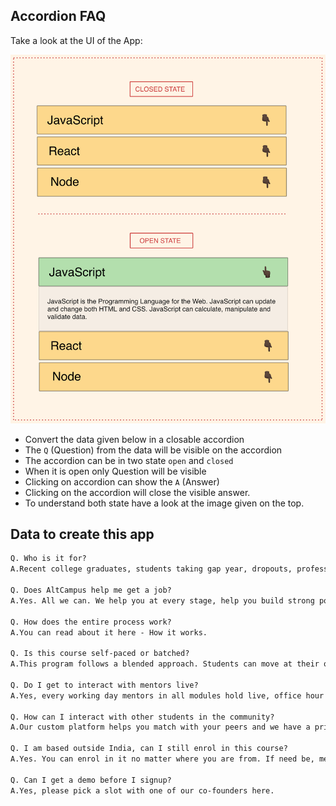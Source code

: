 ## Accordion FAQ

Take a look at the UI of the App:

![Accordion FAQ](../assets/accordion.png)

- Convert the data given below in a closable accordion
- The `Q` (Question) from the data will be visible on the accordion
- The accordion can be in two state `open` and `closed`
- When it is open only Question will be visible
- Clicking on accordion can show the `A` (Answer)
- Clicking on the accordion will close the visible answer.
- To understand both state have a look at the image given on the top.

## Data to create this app

```md
Q. Who is it for?
A.Recent college graduates, students taking gap year, dropouts, professionals looking to switch careers, anyone learning web development but needs right environment and guidance. No prior programming knowledge required.

Q. Does AltCampus help me get a job?
A.Yes. All we can. We help you at every stage, help you build strong portfolio, prepare for interviews, put you in touch with companies for interview.

Q. How does the entire process work?
A.You can read about it here - How it works.

Q. Is this course self-paced or batched?
A.This program follows a blended approach. Students can move at their own pace, however they will be matched with peers learning same concepts.

Q. Do I get to interact with mentors live?
A.Yes, every working day mentors in all modules hold live, office hour sessions where you can ask your doubts and work on problems you are facing.

Q. How can I interact with other students in the community?
A.Our custom platform helps you match with your peers and we have a private Slack group where you can interact with peers and get live help from mentors.

Q. I am based outside India, can I still enrol in this course?
A.Yes. You can enrol in it no matter where you are from. If need be, mentors hold office hours two times in 24 hours to accomodate all timezones.

Q. Can I get a demo before I signup?
A.Yes, please pick a slot with one of our co-founders here.
```
